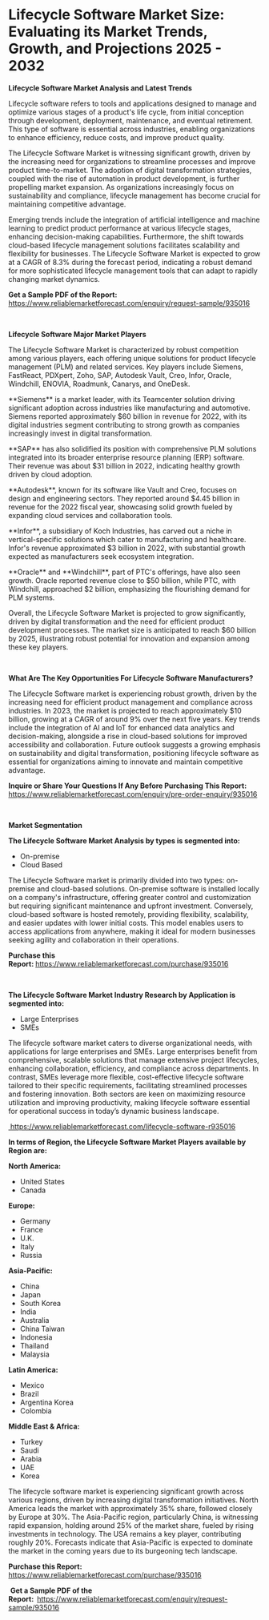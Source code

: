 <p><h1>Lifecycle Software Market Size: Evaluating its Market Trends, Growth, and Projections 2025 - 2032</h1></p><p><strong>Lifecycle Software Market Analysis and Latest Trends</strong></p>
<p><p>Lifecycle software refers to tools and applications designed to manage and optimize various stages of a product's life cycle, from initial conception through development, deployment, maintenance, and eventual retirement. This type of software is essential across industries, enabling organizations to enhance efficiency, reduce costs, and improve product quality.</p><p>The Lifecycle Software Market is witnessing significant growth, driven by the increasing need for organizations to streamline processes and improve product time-to-market. The adoption of digital transformation strategies, coupled with the rise of automation in product development, is further propelling market expansion. As organizations increasingly focus on sustainability and compliance, lifecycle management has become crucial for maintaining competitive advantage.</p><p>Emerging trends include the integration of artificial intelligence and machine learning to predict product performance at various lifecycle stages, enhancing decision-making capabilities. Furthermore, the shift towards cloud-based lifecycle management solutions facilitates scalability and flexibility for businesses. The Lifecycle Software Market is expected to grow at a CAGR of 8.3% during the forecast period, indicating a robust demand for more sophisticated lifecycle management tools that can adapt to rapidly changing market dynamics.</p></p>
<p><strong>Get a Sample PDF of the Report:&nbsp;</strong> <a href="https://www.reliablemarketforecast.com/enquiry/request-sample/935016?utm_campaign=2533&utm_medium=2&utm_source=Github&utm_content=ia&utm_term=18042025&utm_id=lifecycle-software">https://www.reliablemarketforecast.com/enquiry/request-sample/935016</a></p>
<p>&nbsp;</p>
<p><strong>Lifecycle Software Major Market Players</strong></p>
<p><p>The Lifecycle Software Market is characterized by robust competition among various players, each offering unique solutions for product lifecycle management (PLM) and related services. Key players include Siemens, FastReact, PDXpert, Zoho, SAP, Autodesk Vault, Creo, Infor, Oracle, Windchill, ENOVIA, Roadmunk, Canarys, and OneDesk.</p><p>**Siemens** is a market leader, with its Teamcenter solution driving significant adoption across industries like manufacturing and automotive. Siemens reported approximately $60 billion in revenue for 2022, with its digital industries segment contributing to strong growth as companies increasingly invest in digital transformation.</p><p>**SAP** has also solidified its position with comprehensive PLM solutions integrated into its broader enterprise resource planning (ERP) software. Their revenue was about $31 billion in 2022, indicating healthy growth driven by cloud adoption.</p><p>**Autodesk**, known for its software like Vault and Creo, focuses on design and engineering sectors. They reported around $4.45 billion in revenue for the 2022 fiscal year, showcasing solid growth fueled by expanding cloud services and collaboration tools.</p><p>**Infor**, a subsidiary of Koch Industries, has carved out a niche in vertical-specific solutions which cater to manufacturing and healthcare. Infor's revenue approximated $3 billion in 2022, with substantial growth expected as manufacturers seek ecosystem integration.</p><p>**Oracle** and **Windchill**, part of PTC's offerings, have also seen growth. Oracle reported revenue close to $50 billion, while PTC, with Windchill, approached $2 billion, emphasizing the flourishing demand for PLM systems.</p><p>Overall, the Lifecycle Software Market is projected to grow significantly, driven by digital transformation and the need for efficient product development processes. The market size is anticipated to reach $60 billion by 2025, illustrating robust potential for innovation and expansion among these key players.</p></p>
<p>&nbsp;</p>
<p><strong>What Are The Key Opportunities For Lifecycle Software Manufacturers?</strong></p>
<p><p>The Lifecycle Software market is experiencing robust growth, driven by the increasing need for efficient product management and compliance across industries. In 2023, the market is projected to reach approximately $10 billion, growing at a CAGR of around 9% over the next five years. Key trends include the integration of AI and IoT for enhanced data analytics and decision-making, alongside a rise in cloud-based solutions for improved accessibility and collaboration. Future outlook suggests a growing emphasis on sustainability and digital transformation, positioning lifecycle software as essential for organizations aiming to innovate and maintain competitive advantage.</p></p>
<p><strong>Inquire or Share Your Questions If Any Before Purchasing This Report:</strong> <a href="https://www.reliablemarketforecast.com/enquiry/pre-order-enquiry/935016?utm_campaign=2533&utm_medium=2&utm_source=Github&utm_content=ia&utm_term=18042025&utm_id=lifecycle-software">https://www.reliablemarketforecast.com/enquiry/pre-order-enquiry/935016</a></p>
<p>&nbsp;</p>
<p><strong>Market Segmentation</strong></p>
<p><strong>The Lifecycle Software Market Analysis by types is segmented into:</strong></p>
<p><ul><li>On-premise</li><li>Cloud Based</li></ul></p>
<p><p>The Lifecycle Software market is primarily divided into two types: on-premise and cloud-based solutions. On-premise software is installed locally on a company's infrastructure, offering greater control and customization but requiring significant maintenance and upfront investment. Conversely, cloud-based software is hosted remotely, providing flexibility, scalability, and easier updates with lower initial costs. This model enables users to access applications from anywhere, making it ideal for modern businesses seeking agility and collaboration in their operations.</p></p>
<p><strong>Purchase this Report:&nbsp;</strong><a href="https://www.reliablemarketforecast.com/purchase/935016?utm_campaign=2533&utm_medium=2&utm_source=Github&utm_content=ia&utm_term=18042025&utm_id=lifecycle-software">https://www.reliablemarketforecast.com/purchase/935016</a></p>
<p>&nbsp;</p>
<p><strong>The Lifecycle Software Market Industry Research by Application is segmented into:</strong></p>
<p><ul><li>Large Enterprises</li><li>SMEs</li></ul></p>
<p><p>The lifecycle software market caters to diverse organizational needs, with applications for large enterprises and SMEs. Large enterprises benefit from comprehensive, scalable solutions that manage extensive project lifecycles, enhancing collaboration, efficiency, and compliance across departments. In contrast, SMEs leverage more flexible, cost-effective lifecycle software tailored to their specific requirements, facilitating streamlined processes and fostering innovation. Both sectors are keen on maximizing resource utilization and improving productivity, making lifecycle software essential for operational success in today’s dynamic business landscape.</p></p>
<p><a href="https://www.reliablemarketforecast.com/lifecycle-software-r935016?utm_campaign=2533&utm_medium=2&utm_source=Github&utm_content=ia&utm_term=18042025&utm_id=lifecycle-software">&nbsp;https://www.reliablemarketforecast.com/lifecycle-software-r935016</a></p>
<p><strong>In terms of Region, the Lifecycle Software Market Players available by Region are:</strong></p>
<p>
    <p> <strong> North America: </strong>
        <ul>
            <li>United States</li>
            <li>Canada</li>
        </ul>
        </p> 
    <p> <strong> Europe: </strong>
        <ul>
            <li>Germany</li>
            <li>France</li>
            <li>U.K.</li>
            <li>Italy</li>
            <li>Russia</li>
        </ul>
        </p> 
    <p> <strong> Asia-Pacific: </strong>
        <ul>
            <li>China</li>
            <li>Japan</li>
            <li>South Korea</li>
            <li>India</li>
            <li>Australia</li>
            <li>China Taiwan</li>
            <li>Indonesia</li>
            <li>Thailand</li>
            <li>Malaysia</li>
        </ul>
        </p> 
    <p> <strong> Latin America: </strong>
        <ul>
            <li>Mexico</li>
            <li>Brazil</li>
            <li>Argentina Korea</li>
            <li>Colombia</li>
        </ul>
        </p> 
    <p> <strong> Middle East & Africa: </strong>
        <ul>
            <li>Turkey</li>
            <li>Saudi</li>
            <li>Arabia</li>
            <li>UAE</li>
            <li>Korea</li>
        </ul>
    </p>
    </p>
<p><p>The lifecycle software market is experiencing significant growth across various regions, driven by increasing digital transformation initiatives. North America leads the market with approximately 35% share, followed closely by Europe at 30%. The Asia-Pacific region, particularly China, is witnessing rapid expansion, holding around 25% of the market share, fueled by rising investments in technology. The USA remains a key player, contributing roughly 20%. Forecasts indicate that Asia-Pacific is expected to dominate the market in the coming years due to its burgeoning tech landscape.</p></p>
<p><strong>Purchase this Report: </strong><a href="https://www.reliablemarketforecast.com/purchase/935016?utm_campaign=2533&utm_medium=2&utm_source=Github&utm_content=ia&utm_term=18042025&utm_id=lifecycle-software">https://www.reliablemarketforecast.com/purchase/935016</a></p>
<p>&nbsp;<strong>Get a Sample PDF of the Report:&nbsp;&nbsp;</strong><a href="https://www.reliablemarketforecast.com/enquiry/request-sample/935016?utm_campaign=2533&utm_medium=2&utm_source=Github&utm_content=ia&utm_term=18042025&utm_id=lifecycle-software">https://www.reliablemarketforecast.com/enquiry/request-sample/935016</a></p>
<p><strong></strong></p>
<p><p></p><p></p><p></p></p>